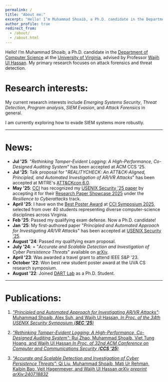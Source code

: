```yaml
---
permalink: /
title: "About me:"
excerpt: "Hello! I’m Muhammad Shoaib, a Ph.D. candidate in the Department of Computer Science at the University of Virginia, advised by Professor Wajih Ul Hassan. My primary research focuses on attack forensics and threat detection."
author_profile: true
redirect_from: 
  - /about/
  - /about.html
---
```


Hello! I’m Muhammad Shoaib, a Ph.D. candidate in the [Department of Computer Science](https://engineering.virginia.edu/department/computer-science) at the [University of Virginia](https://www.virginia.edu/), advised by Professor [Wajih Ul Hassan](https://www.cs.virginia.edu/~hur7wv/). My primary research focuses on attack forensics and threat detection.


# Research interests:
My current research interests include *Emerging Systems Security*, *Threat Detection*, *Program analysis*, *SIEM Evasion*, and *Attack Forensics* in general.

I am currently exploring how to evade SIEM systems more robustly.

----

# News:

- **Jul '25**: "*Rethinking Tamper-Evident Logging: A High-Performance, Co-Designed Auditing System*" has been accepted at ACM CCS '25.
- **Jul '25**: Talk proposal for "*REALITYCHECK: An ATT&CK-Aligned, Principled, and Automated Investigation of AR/VR Attacks*" has been accepted at MITRE's [ATT&CKcon 6.0](https://na.eventscloud.com/website/82912/).
- **May '25**: [CCI](https://cyberinitiative.org/) has recognized my [USENIX Security '25 paper]() by accepting it for their [Research Paper Showcase 2025](https://cyberinitiative.org/research/research-showcase/2025.html) under the *Resilience to Cyberattacks* track.
- **April '25**: I have won the [Best Poster Award](https://cyberinitiative.org/cci-news/2025-news/best-poster-symposium.html#:~:text=Muhammad%20Shoaib%2C%20a%20computer%20science,posters%20from%20students%20across%20Virginia.) at [CCI Symposium 2025](https://cyberinitiative.org/events-programs/events-for-2025/cci-symposium-2025.html), selected from over 40 students representing diverse computer-science disciplines across Virginia.
- **Feb '25**: Passed my qualifying exam defense. Now a Ph.D. candidate!
- **Jan '25**: My first-authored paper "*Principled and Automated Approach for Investigating AR/VR Attacks*" has been accepted at [USENIX Security '25](https://www.usenix.org/system/files/conference/usenixsecurity25/sec25cycle1-prepub-168-shoaib.pdf).
- **August '24**: Passed my qualifying exam proposal.
- **July '24**: = "*Accurate and Scalable Detection and Investigation of Cyber Persistence Threats*" available on [arXiv](https://arxiv.org/pdf/2407.18832).
- **April '23**: Was awarded a travel grant to attend IEEE S&P '23.
- **October '22**: Won best new student poster award at the UVA CS research symposium.
- **August '22**: Joined [DART Lab](https://dartlab.org/) as a Ph.D. Student.

---

# Publications:
1. [*"Principled and Automated Approach for Investigating AR/VR Attacks"*](https://www.usenix.org/system/files/conference/usenixsecurity25/sec25cycle1-prepub-168-shoaib.pdf): <u>Muhammad Shoaib<u>, Alex Suh, and Wajih Ul Hassan, *In Proc. of the 34th USENIX Security Symposium (**SEC '25**)*

2. *"Rethinking Tamper-Evident Logging: A High-Performance, Co-Designed Auditing System"*: Rui Zhao, <u>Muhammad Shoaib<u>, Viet Tung Hoang, and Wajih Ul Hassan *In Proc. of 32nd ACM Conference on Computer and Communications Security (**CCS '25**)*

3. [*"Accurate and Scalable Detection and Investigation of Cyber Persistence Threats"*](https://arxiv.org/pdf/2407.18832): Qi Liu, <u>Muhammad Shoaib<u>, Mati Ur Rehman, Kaibin Bao, Veit Hagenmeyer, and Wajih Ul Hassan *arXiv preprint arXiv:2407.18832*